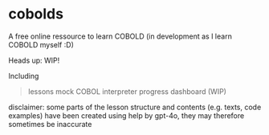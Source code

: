# cobolds 

A free online ressource to learn COBOLD (in development as I learn COBOLD myself :D) 

Heads up: WIP!

Including 
> lessons
>  mock COBOL interpreter
> progress dashboard (WIP)


disclaimer: some parts of the lesson structure and contents (e.g. texts, code examples) have been created using help by gpt-4o, they may therefore sometimes be inaccurate
